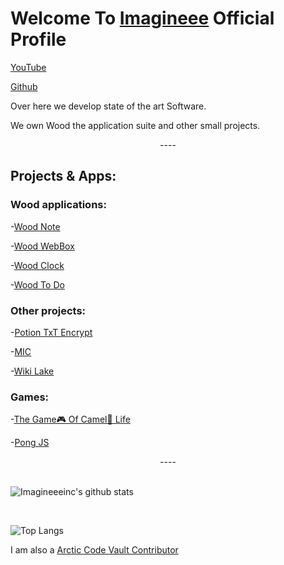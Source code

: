 <h1>Welcome To <a href="https://github.com/imagineeeinc">Imagineee</a> Official Profile</h1>

[YouTube](https://www.youtube.com/channel/UClvGLxFbeFdiDYXnmlpmSTg)

[Github](https://github.com/imagineeeinc)


<!--
**imagineeeinc/Imagineeeinc** is a ✨ _special_ ✨ repository because its `README.md` (this file) appears on your GitHub profile.-->

Over here we develop state of the art Software.

We own Wood the application suite and other small projects.

<center>----</center>

## Projects & Apps:

### Wood applications:
-[Wood Note](https://github.com/imagineeeinc/Wood-Note)

-[Wood WebBox](https://github.com/imagineeeinc/Wood-WebBox)

-[Wood Clock](https://github.com/imagineeeinc/Wood-Clock)

-[Wood To Do](https://github.com/imagineeeinc/Wood-ToDo)

### Other projects:
-[Potion TxT Encrypt](https://github.com/imagineeeinc/Potion-TxT-1-Layer-Encrypter)

-[MIC](https://github.com/imagineeeinc/MIC)

-[Wiki Lake](https://github.com/imagineeeinc/WikiLake.com)


### Games:
-[The Game🎮 Of Camel🐫 Life](https://github.com/imagineeeinc/The-Game-Of-Camel-Life)

-[Pong JS](https://github.com/imagineeeinc/pongjs)

<center>----</center>
<br>

![Imagineeeinc's github stats](https://github-readme-stats.vercel.app/api?username=imagineeeinc&hide=stars&show_icons=true&theme=radical)

<br>

![Top Langs](https://github-readme-stats.vercel.app/api/top-langs/?username=imagineeeinc)

I am also a [Arctic Code Vault Contributor](https://archiveprogram.github.com/)
